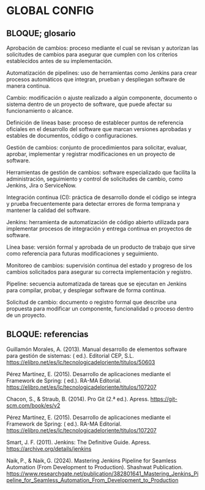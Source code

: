 # GLOBAL CONFIG

## BLOQUE; glosario

Aprobación de cambios:
proceso mediante el cual se revisan y autorizan las solicitudes de cambios para asegurar que cumplen con los criterios establecidos antes de su implementación.

Automatización de pipelines:
uso de herramientas como Jenkins para crear procesos automáticos que integran, prueban y despliegan software de manera continua.

Cambio:
modificación o ajuste realizado a algún componente, documento o sistema dentro de un proyecto de software, que puede afectar su funcionamiento o alcance.

Definición de líneas base:
proceso de establecer puntos de referencia oficiales en el desarrollo del software que marcan versiones aprobadas y estables de documentos, código o configuraciones.

Gestión de cambios:
conjunto de procedimientos para solicitar, evaluar, aprobar, implementar y registrar modificaciones en un proyecto de software.

Herramientas de gestión de cambios:
software especializado que facilita la administración, seguimiento y control de solicitudes de cambio, como Jenkins, Jira o ServiceNow.

Integración continua (CI):
práctica de desarrollo donde el código se integra y prueba frecuentemente para detectar errores de forma temprana y mantener la calidad del software.

Jenkins:
herramienta de automatización de código abierto utilizada para implementar procesos de integración y entrega continua en proyectos de software.

Línea base:
versión formal y aprobada de un producto de trabajo que sirve como referencia para futuras modificaciones y seguimiento.

Monitoreo de cambios:
supervisión continua del estado y progreso de los cambios solicitados para asegurar su correcta implementación y registro.

Pipeline:
secuencia automatizada de tareas que se ejecutan en Jenkins para compilar, probar, y desplegar software de forma continua.

Solicitud de cambio:
documento o registro formal que describe una propuesta para modificar un componente, funcionalidad o proceso dentro de un proyecto.



## BLOQUE: referencias


Guillamón Morales, A. (2013). Manual desarrollo de elementos software para gestión de sistemas: ( ed.). Editorial CEP, S.L. https://elibro.net/es/lc/tecnologicadeloriente/titulos/50603 

Pérez Martínez, E. (2015). Desarrollo de aplicaciones mediante el Framework de Spring: ( ed.). RA-MA Editorial. https://elibro.net/es/lc/tecnologicadeloriente/titulos/107207 

Chacon, S., & Straub, B. (2014). Pro Git (2.ª ed.). Apress. https://git-scm.com/book/es/v2 

Pérez Martínez, E. (2015). Desarrollo de aplicaciones mediante el Framework de Spring: ( ed.). RA-MA Editorial. https://elibro.net/es/lc/tecnologicadeloriente/titulos/107207   

Smart, J. F. (2011). Jenkins: The Definitive Guide. Apress. https://archive.org/details/jenkins 

Naik, P., & Naik, G. (2024). Mastering Jenkins Pipeline for Seamless Automation (From Development to Production). Shashwat Publication. https://www.researchgate.net/publication/382801641_Mastering_Jenkins_Pipeline_for_Seamless_Automation_From_Development_to_Production 


